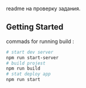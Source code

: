 readme на проверку задания.

## Getting Started

commads for running build :

```bash
# start dev server
npm run start-server
# build projest
npm run build
# stat deploy app
npm run start
```
